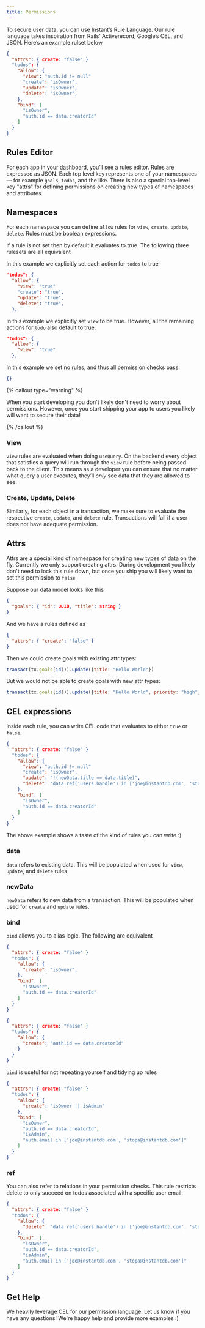```yaml
---
title: Permissions
---
```


To secure user data, you can use Instant’s Rule Language. Our rule language
takes inspiration from Rails’ Activerecord, Google’s CEL, and JSON.
Here’s an example rulset below

```json
{
  "attrs": { create: "false" }
  "todos": {
    "allow": {
      "view": "auth.id != null"
      "create": "isOwner",
      "update": "isOwner",
      "delete": "isOwner",
    },
    "bind": [
      "isOwner",
      "auth.id == data.creatorId"
    ]
  }
}
```

## Rules Editor

For each app in your dashboard, you’ll see a rules editor. Rules are expressed
as JSON. Each top level key represents one of your namespaces — for example
`goals`, `todos`, and the like. There is also a special top-level key "attrs" for
defining permissions on creating new types of namespaces and attributes.

## Namespaces

For each namespace you can define `allow` rules for `view`, `create`, `update`, `delete`. Rules
must be boolean expressions.

If a rule is not set then by default it evaluates to true. The following three
rulesets are all equivalent

In this example we explicitly set each action for `todos` to true

```json
"todos": {
  "allow": {
    "view": "true"
    "create": "true",
    "update": "true",
    "delete": "true",
  },
```

In this example we explicitly set `view` to be true. However, all the remaining
actions for `todo` also default to true.

```json
"todos": {
  "allow": {
    "view": "true"
  },
```

In this example we set no rules, and thus all permission checks pass.

```json
{}
```

{% callout type="warning" %}

When you start developing you don't likely don't need to worry about
permissions. However, once you start shipping your app to users you likely will
want to secure their data!

{% /callout %}

### View

`view` rules are evaluated when doing `useQuery`. On the backend every object
that satisfies a query will run through the `view` rule before being passed back
to the client. This means as a developer you can ensure that no matter what query
a user executes, they’ll _only_ see data that they are allowed to see.

### Create, Update, Delete

Similarly, for each object in a transaction, we make sure to evaluate the respective `create`, `update`, and `delete` rule.
Transactions will fail if a user does not have adequate permission.

## Attrs

Attrs are a special kind of namespace for creating new types of data on the fly.
Currently we only support creating attrs. During development you likely don't
need to lock this rule down, but once you ship you will likely want to set this
permission to `false`

Suppose our data model looks like this

```json
{
  "goals": { "id": UUID, "title": string }
}
```

And we have a rules defined as

```json
{
  "attrs": { "create": "false" }
}
```

Then we could create goals with existing attr types:

```javascript
transact(tx.goals[id()).update({title: "Hello World"})
```

But we would not be able to create goals with new attr types:

```javascript
transact(tx.goals[id()).update({title: "Hello World", priority: "high"})
```

## CEL expressions

Inside each rule, you can write CEL code that evaluates to either `true` or `false`.

```json
{
  "attrs": { create: "false" }
  "todos": {
    "allow": {
      "view": "auth.id != null"
      "create": "isOwner",
      "update": "!(newData.title == data.title)",
      "delete": "data.ref('users.handle') in ['joe@instantdb.com', 'stopa@instantdb.com']",
    },
    "bind": [
      "isOwner",
      "auth.id == data.creatorId"
    ]
  }
}
```

The above example shows a taste of the kind of rules you can write :)

### data

`data` refers to existing data. This will be populated when used for `view`, `update`, and `delete` rules

### newData

`newData` refers to new data from a transaction. This will be populated when
used for `create` and `update` rules.

### bind

`bind` allows you to alias logic. The following are equivalent

```json
{
  "attrs": { create: "false" }
  "todos": {
    "allow": {
      "create": "isOwner",
    },
    "bind": [
      "isOwner",
      "auth.id == data.creatorId"
    ]
  }
}
```

```json
{
  "attrs": { create: "false" }
  "todos": {
    "allow": {
      "create": "auth.id == data.creatorId"
    }
  }
}
```

`bind` is useful for not repeating yourself and tidying up rules

```json
{
  "attrs": { create: "false" }
  "todos": {
    "allow": {
      "create": "isOwner || isAdmin"
    },
    "bind": [
      "isOwner",
      "auth.id == data.creatorId",
      "isAdmin",
      "auth.email in ['joe@instantdb.com', 'stopa@instantdb.com']"
    ]
  }
}
```

### ref

You can also refer to relations in your permission checks. This rule restricts
delete to only succeed on todos associated with a specific user email.

```json
{
  "attrs": { create: "false" }
  "todos": {
    "allow": {
      "delete": "data.ref('users.handle') in ['joe@instantdb.com', 'stopa@instantdb.com']",
    },
    "bind": [
      "isOwner",
      "auth.id == data.creatorId",
      "isAdmin",
      "auth.email in ['joe@instantdb.com', 'stopa@instantdb.com']"
    ]
  }
}
```

## Get Help

We heavily leverage CEL for our permission language. Let us know if you have any questions!
We're happy help and provide more examples :)
